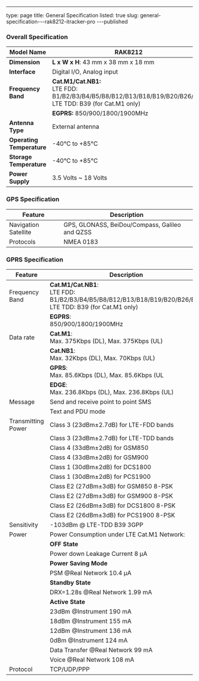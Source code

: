 ---
type: page
title: General Specification
listed: true
slug: general-specification---rak8212-itracker-pro
---published

### Overall Specification

| **Model Name** | RAK8212 | 
| ---- | ---- | 
| **Dimension** | **L x W x H**: 43 mm x 38 mm x 18 mm | 
| **Interface** | Digital I/O, Analog input | 
| **Frequency Band** | **Cat.M1/Cat.NB1:**<br>LTE FDD: B1/B2/B3/B4/B5/B8/B12/B13/B18/B19/B20/B26/B28<br>LTE TDD: B39 (for Cat.M1 only) | 
|  | **EGPRS:** 850/900/1800/1900MHz | 
| **Antenna Type** | External antenna | 
| **Operating Temperature** | -40°C to +85°C | 
| **Storage Temperature** | -40°C to +85°C | 
| **Power Supply** | 3.5 Volts ~ 18 Volts | 


### GPS Specification

| **Feature** | **Description** | 
| ---- | ---- | 
| Navigation Satellite | GPS, GLONASS, BeiDou/Compass, Galileo and QZSS | 
| Protocols | NMEA 0183 | 


### GPRS Specification

| **Feature** | **Description** | 
| ---- | ---- | 
| Frequency Band | **Cat.M1/Cat.NB1**:<br>LTE FDD: B1/B2/B3/B4/B5/B8/B12/B13/B18/B19/B20/B26/B28<br>LTE TDD: B39 (for Cat.M1 only) | 
|  | **EGPRS**:<br>850/900/1800/1900MHz | 
| Data rate | **Cat.M1**:<br>Max. 375Kbps (DL), Max. 375Kbps (UL) | 
|  | **Cat.NB1**:<br>Max. 32Kbps (DL), Max. 70Kbps (UL) | 
|  | **GPRS**:<br>Max. 85.6Kbps (DL), Max. 85.6Kbps (UL | 
|  | **EDGE**:<br>Max. 236.8Kbps (DL), Max. 236.8Kbps (UL) | 
| Message | Send and receive point to point SMS | 
|  | Text and PDU mode | 
| Transmitting Power | Class 3 (23dBm±2.7dB) for LTE-FDD bands | 
|  | Class 3 (23dBm±2.7dB) for LTE-TDD bands | 
|  | Class 4 (33dBm±2dB) for GSM850 | 
|  | Class 4 (33dBm±2dB) for GSM900 | 
|  | Class 1 (30dBm±2dB) for DCS1800 | 
|  | Class 1 (30dBm±2dB) for PCS1900 | 
|  | Class E2 (27dBm±3dB) for GSM850 8-PSK | 
|  | Class E2 (27dBm±3dB) for GSM900 8-PSK | 
|  | Class E2 (26dBm±3dB) for DCS1800 8-PSK | 
|  | Class E2 (26dBm±3dB) for PCS1900 8-PSK | 
| Sensitivity | -103dBm @ LTE-TDD B39 3GPP | 
| Power | Power Consumption under LTE Cat.M1 Network: | 
|  | **OFF State** | 
|  | Power down Leakage Current 8 µA | 
|  | **Power Saving Mode** | 
|  | PSM @Real Network 10.4 µA | 
|  | **Standby State** | 
|  | DRX=1.28s @Real Network 1.99 mA | 
|  | **Active State** | 
|  | 23dBm @Instrument 190 mA | 
|  | 18dBm @Instrument 155 mA | 
|  | 12dBm @Instrument 136 mA | 
|  | 0dBm @Instrument 124 mA | 
|  | Data Transfer @Real Network 99 mA | 
|  | Voice @Real Network 108 mA | 
| Protocol | TCP/UDP/PPP | 


